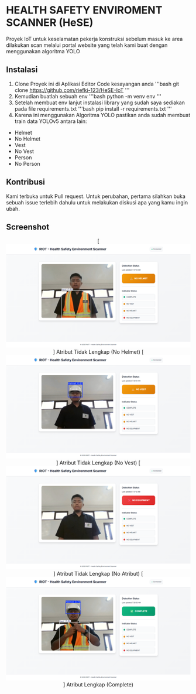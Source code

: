 # HEALTH SAFETY ENVIROMENT SCANNER (HeSE)
Proyek IoT untuk keselamatan pekerja konstruksi sebelum masuk ke area dilakukan scan melalui
portal website yang telah kami buat dengan menggunakan algoritma YOLO

## Instalasi
1. Clone Proyek ini di Aplikasi Editor Code kesayangan anda
'''bash
git clone https://github.com/riefki-123/HeSE-IoT
'''
2. Kemudian buatlah sebuah env
'''bash
python -m venv env
'''
3. Setelah membuat env lanjut instalasi library yang sudah saya sediakan pada file requirements.txt
'''bash
pip install -r requirements.txt
'''
4. Karena ini menggunakan Algoritma YOLO pastikan anda sudah membuat train data YOLOv5 antara lain:
- Helmet
- No Helmet
- Vest
- No Vest
- Person
- No Person

## Kontribusi
Kami terbuka untuk Pull request. Untuk perubahan, pertama silahkan buka sebuah issue terlebih dahulu untuk melakukan diskusi apa yang kamu ingin ubah.

## Screenshot
<div align="center">
  
[![No Helmet](screenshot/nohelmet.png)]
Atribut Tidak Lengkap (No Helmet)
[![No Vest](screenshot/novest.png)]
Atribut Tidak Lengkap (No Vest)
[![No Attribute](screenshot/no_atribute.png)]
Atribut Tidak Lengkap (No Atribut)
[![No Helmet](screenshot/atributlengkap.png)]
Atribut Lengkap (Complete)

</div>
